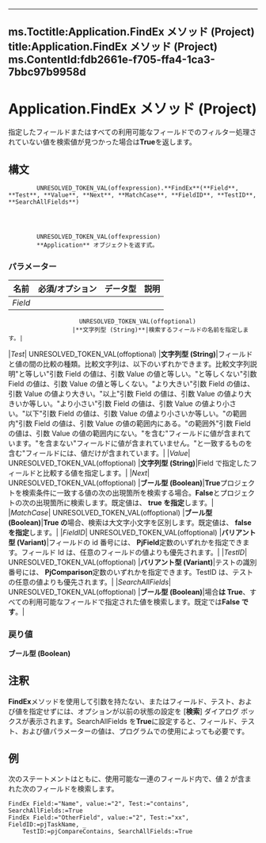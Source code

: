

---
ms.Toctitle:Application.FindEx メソッド (Project)
title:Application.FindEx メソッド (Project)
ms.ContentId:fdb2661e-f705-ffa4-1ca3-7bbc97b9958d
---
# Application.FindEx メソッド (Project)




指定したフィールドまたはすべての利用可能なフィールドでのフィルター処理されていない値を検索値が見つかった場合は**True**を返します。

## 構文

            UNRESOLVED_TOKEN_VAL(offexpression).**FindEx**(**Field**, **Test**, **Value**, **Next**, **MatchCase**, **FieldID**, **TestID**, **SearchAllFields**)




            UNRESOLVED_TOKEN_VAL(offexpression)
            **Application** オブジェクトを返す式。

### パラメーター

|**名前**|**必須/オプション**|**データ型**|**説明**|
|---|---|---|---|
|*Field*|
                        UNRESOLVED_TOKEN_VAL(offoptional)
                      |**文字列型 (String)**|検索するフィールドの名前を指定します。|
|*Test*|
                        UNRESOLVED_TOKEN_VAL(offoptional)
                      |**文字列型 (String)**|フィールドと値の間の比較の種類。比較文字列は、以下のいずれかできます。比較文字列説明"と等しい"引数 Field の値は、引数 Value の値と等しい。"と等しくない"引数 Field の値は、引数 Value の値と等しくない。"より大きい"引数 Field の値は、引数 Value の値より大きい。"以上"引数 Field の値は、引数 Value の値より大きいか等しい。"より小さい"引数 Field の値は、引数 Value の値より小さい。"以下"引数 Field の値は、引数 Value の値より小さいか等しい。"の範囲内"引数 Field の値は、引数 Value の値の範囲内にある。"の範囲外"引数 Field の値は、引数 Value の値の範囲内にない。"を含む"フィールドに値が含まれています。"を含まない"フィールドに値が含まれていません。"と一致するものを含む"フィールドには、値だけが含まれています。|
|*Value*|
                        UNRESOLVED_TOKEN_VAL(offoptional)
                      |**文字列型 (String)**|Field で指定したフィールドと比較する値を指定します。|
|*Next*|
                        UNRESOLVED_TOKEN_VAL(offoptional)
                      |**ブール型 (Boolean)**|**True**プロジェクトを検索条件に一致する値の次の出現箇所を検索する場合。**False**とプロジェクトの次の出現箇所に検索します。既定値は、 **true を指定**します。|
|*MatchCase*|
                        UNRESOLVED_TOKEN_VAL(offoptional)
                      |**ブール型 (Boolean)**|**True の**場合、検索は大文字小文字を区別します。既定値は、 **false を指定**します。|
|*FieldID*|
                        UNRESOLVED_TOKEN_VAL(offoptional)
                      |**バリアント型 (Variant)**|フィールドの id 番号には、 **PjField**定数のいずれかを指定できます。フィールド Id は、任意のフィールドの値よりも優先されます。|
|*TestID*|
                        UNRESOLVED_TOKEN_VAL(offoptional)
                      |**バリアント型 (Variant)**|テストの識別番号には、 **PjComparison**定数のいずれかを指定できます。TestID は、テストの任意の値よりも優先されます。|
|*SearchAllFields*|
                        UNRESOLVED_TOKEN_VAL(offoptional)
                      |**ブール型 (Boolean)**|場合**は True**、すべての利用可能なフィールドで指定された値を検索します。既定では**False です**。|



### 戻り値
**ブール型 (Boolean)**





## 注釈
**FindEx**メソッドを使用して引数を持たない、またはフィールド、テスト、および値を指定せずには、オプションが以前の状態の設定を [**検索**] ダイアログ ボックスが表示されます。SearchAllFields を**True**に設定すると、フィールド、テスト、および値パラメーターの値は、プログラムでの使用によっても必要です。



## 例
次のステートメントはともに、使用可能な一連のフィールド内で、値 2 が含まれた次のフィールドを検索します。

```vba
FindEx Field:="Name", value:="2", Test:="contains", SearchAllFields:=True 
FindEx Field:="OtherField", value:="2", Test:="xx", FieldID:=pjTaskName, _
    TestID:=pjCompareContains, SearchAllFields:=True
```





